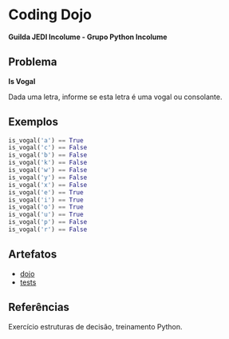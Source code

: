 # Coding Dojo

**Guilda JEDI Incolume - Grupo Python Incolume**

## Problema

**Is Vogal**

Dada uma letra, informe se esta letra é uma vogal ou consolante.

## Exemplos

```python
is_vogal('a') == True
is_vogal('c') == False
is_vogal('b') == False
is_vogal('k') == False
is_vogal('w') == False
is_vogal('y') == False
is_vogal('x') == False
is_vogal('e') == True
is_vogal('i') == True
is_vogal('o') == True
is_vogal('u') == True
is_vogal('p') == False
is_vogal('r') == False
```

## Artefatos

- [dojo](./dojo20220810.py)
- [tests](./test_20220810.py)

## Referências

Exercício estruturas de decisão, treinamento Python.
